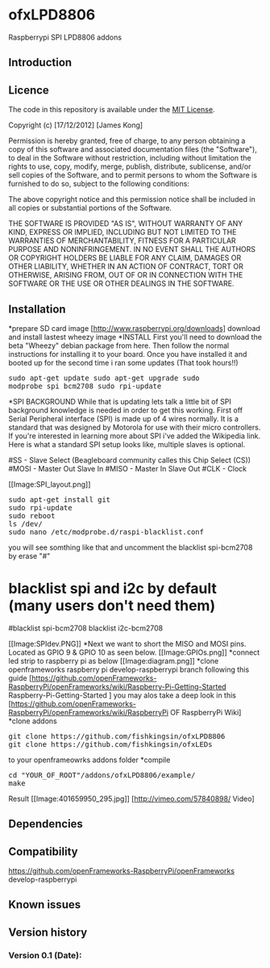 ofxLPD8806
==========

Raspberrypi SPI  LPD8806 addons 

Introduction
------------


Licence
-------
The code in this repository is available under the [MIT License](https://secure.wikimedia.org/wikipedia/en/wiki/Mit_license).

Copyright (c) [17/12/2012] [James Kong]

Permission is hereby granted, free of charge, to any person obtaining a copy of this software and associated documentation files (the "Software"), to deal in the Software without restriction, including without limitation the rights to use, copy, modify, merge, publish, distribute, sublicense, and/or sell copies of the Software, and to permit persons to whom the Software is furnished to do so, subject to the following conditions:

The above copyright notice and this permission notice shall be included in all copies or substantial portions of the Software.

THE SOFTWARE IS PROVIDED "AS IS", WITHOUT WARRANTY OF ANY KIND, EXPRESS OR IMPLIED, INCLUDING BUT NOT LIMITED TO THE WARRANTIES OF MERCHANTABILITY, FITNESS FOR A PARTICULAR PURPOSE AND NONINFRINGEMENT. IN NO EVENT SHALL THE AUTHORS OR COPYRIGHT HOLDERS BE LIABLE FOR ANY CLAIM, DAMAGES OR OTHER LIABILITY, WHETHER IN AN ACTION OF CONTRACT, TORT OR OTHERWISE, ARISING FROM, OUT OF OR IN CONNECTION WITH THE SOFTWARE OR THE USE OR OTHER DEALINGS IN THE SOFTWARE.

Installation
------------
*prepare SD card image [http://www.raspberrypi.org/downloads] download and install lastest wheezy image
*INSTALL  First you'll need to download the beta "Wheezy" debian package from here. Then follow the normal instructions for installing it to your board. Once you have installed it and booted up for the second time i ran some updates (That took hours!!) <pre>sudo apt-get update
sudo apt-get upgrade
sudo modprobe spi_bcm2708
sudo rpi-update</pre>
*SPI BACKGROUND While that is updating lets talk a little bit of SPI background knowledge is needed in order to get this working. First off Serial Peripheral interface (SPI) is made up of 4 wires normally. It is a standard that was designed by Motorola for use with their micro controllers. If you're interested in learning more about SPI i've added the Wikipedia link. Here is what a standard SPI setup looks like, multiple slaves is optional.

#SS - Slave Select (Beagleboard community calles this Chip Select (CS))
#MOSI - Master Out Slave In
#MISO - Master In Slave Out
#CLK - Clock

[[Image:SPI_layout.png]]
<pre>sudo apt-get install git
sudo rpi-update
sudo reboot
ls /dev/
sudo nano /etc/modprobe.d/raspi-blacklist.conf</pre>
you will see somthing like that and uncomment  the blacklist spi-bcm2708 by erase "#"

 # blacklist spi and i2c by default (many users don't need them)
 #blacklist spi-bcm2708
 blacklist i2c-bcm2708

[[Image:SPIdev.PNG]]
*Next we want to short the MISO and MOSI pins. Located as GPIO 9 & GPIO 10 as seen below.
[[Image:GPIOs.png]]
*connect led strip to raspberry pi as below
[[Image:diagram.png]]
*clone openframeworks raspberry pi develop-raspberrypi branch following this guide [https://github.com/openFrameworks-RaspberryPi/openFrameworks/wiki/Raspberry-Pi-Getting-Started Raspberry-Pi-Getting-Started ]
you may alos take a deep look in this [https://github.com/openFrameworks-RaspberryPi/openFrameworks/wiki/RaspberryPi OF RaspberryPi Wiki]
*clone addons 
<pre>git clone https://github.com/fishkingsin/ofxLPD8806
git clone https://github.com/fishkingsin/ofxLEDs</pre>
to your openframeowrks addons folder
*compile
<pre>cd "YOUR_OF_ROOT"/addons/ofxLPD8806/example/
make </pre>

Result
[[Image:401659950_295.jpg]]
[http://vimeo.com/57840898/ Video]

Dependencies
------------

Compatibility
------------
https://github.com/openFrameworks-RaspberryPi/openFrameworks develop-raspberrypi

Known issues
------------

Version history
------------

### Version 0.1 (Date):
